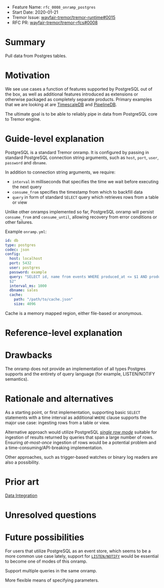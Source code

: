 - Feature Name: `rfc_0008_onramp_postgres`
- Start Date: 2020-01-21
- Tremor Issue:
  [wayfair-tremor/tremor-runtime#0015](https://github.com/wayfair-incubator/tremor-rfcs/issues/15)
- RFC PR: [wayfair-tremor/tremor-rfcs#0008](https://github.com/wayfair-incubator/tremor-rfcs/pull/14)

# Summary
[summary]: #summary

Pull data from Postgres tables.

# Motivation
[motivation]: #motivation

We see use cases a function of features supported by PostgreSQL out of the box,
as well as additional features introduced as extensions or otherwise packaged as
completely separate products. Primary examples that we are looking at are
[TimescaleDB](https://www.timescale.com/) and [PipelineDB](https://www.pipelinedb.com/).

The ultimate goal is to be able to reliably pipe in data from PostgreSQL core to Tremor
engine.

# Guide-level explanation
[guide-level-explanation]: #guide-level-explanation

PostgreSQL is a standard Tremor onramp. It is configured by passing in
standard PostgreSQL connection string arguments, such as `host`, `port`, `user`,
`password` and `dbname`.

In addition to connection string arguments, we require:
* `interval` in milliseconds that specifies the time we wait before executing the next query
* `consume_from` specifies the timestamp from which to backfill data
* `query` in form of standard `SELECT` query which retrieves rows from a table
  or view

Unlike other onramps implemented so far, PostgreSQL onramp will persist
`consume_from` and `consume_until`, allowing recovery from error conditions or other failures.

Example `onramp.yml`:

```yml
id: db
type: postgres
codec: json
config:
  host: localhost
  port: 5432
  user: postgres
  password: example
  query: "SELECT id, name from events WHERE produced_at <= $1 AND produced_at >
  $2"
  interval_ms: 1000
  dbname: sales
  cache:
    path: "/path/to/cache.json"
    size: 4096
```

Cache is a memory mapped region, either file-based or anonymous.

# Reference-level explanation
[reference-level-explanation]: #reference-level-explanation

# Drawbacks
[drawbacks]: #drawbacks

The onramp does not provide an implementation of all types Postgres supports and
the entirety of query language (for example, LISTEN/NOTIFY semantics).

# Rationale and alternatives
[rationale-and-alternatives]: #rationale-and-alternatives

As a starting point, or first implementation, supporting basic `SELECT`
statements with a time interval as additional `WHERE` clause supports the major use
case: ingesting rows from a table or view.

Alternative approach would utilize PostgreSQL [_single row
mode_](https://www.postgresql.org/docs/12/libpq-single-row-mode.html) suitable
for ingestion of results returned by queries that span a large number of rows.
Ensuring _at-most-once_ ingestion of rows would be a potential problem and a
time-consuming/API-breaking implementation.

Other approaches, such as trigger-based watches or binary log readers are also a
possibility.

# Prior art
[prior-art]: #prior-art

[Data Integration](https://en.wikipedia.org/wiki/Data_integration)

# Unresolved questions
[unresolved-questions]: #unresolved-questions

# Future possibilities
[future-possibilities]: #future-possibilities

For users that utilize PostgreSQL as an event store, which seems to be a more
common use case lately, support for
[`LISTEN/NOTIFY`](https://www.postgresql.org/docs/12/sql-notify.html) would be essential to
become one of modes of this onramp.


Support multiple queries in the same onramp.

More flexible means of specifying parameters.
